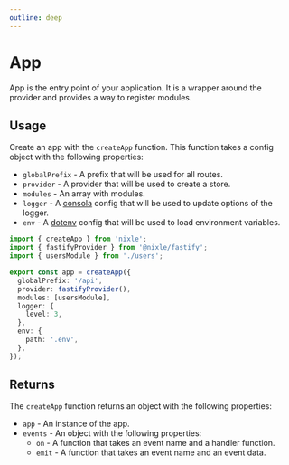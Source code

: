 ```yaml
---
outline: deep
---
```


# App

App is the entry point of your application. It is a wrapper around the provider and provides a way to register modules.

## Usage

Create an app with the `createApp` function. This function takes a config object with the following properties:

- `globalPrefix` - A prefix that will be used for all routes.
- `provider` - A provider that will be used to create a store.
- `modules` - An array with modules.
- `logger` - A [consola](/overview/logger) config that will be used to update options of the logger.
- `env` - A [dotenv](/overview/env) config that will be used to load environment variables.

```ts
import { createApp } from 'nixle';
import { fastifyProvider } from '@nixle/fastify';
import { usersModule } from './users';

export const app = createApp({
  globalPrefix: '/api',
  provider: fastifyProvider(),
  modules: [usersModule],
  logger: {
    level: 3,
  },
  env: {
    path: '.env',
  },
});
```

## Returns

The `createApp` function returns an object with the following properties:

- `app` - An instance of the app.
- `events` - An object with the following properties:
  - `on` - A function that takes an event name and a handler function.
  - `emit` - A function that takes an event name and an event data.
